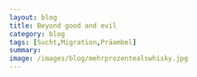 ```yaml
---
layout: blog
title: Beyond good and evil
category: blog
tags: [Sucht,Migration,Präambel]  
summary:  
image: /images/blog/mehrprozentealswhisky.jpg
---
```

